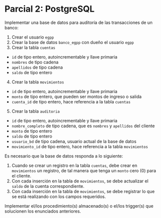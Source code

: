 # Parcial 2: PostgreSQL

Implementar una base de datos para auditoría de las transacciones de un banco:

1. Crear el usuario `egpp`
2. Crear la base de datos `banco_egpp` con dueño el usuario `egpp`
3. Crear la tabla `cuentas`
  - `id` de tipo entero, autoincrementable y llave primaria
  - `nombres` de tipo cadena
  - `apellidos` de tipo cadena
  - `saldo` de tipo entero
4. Crear la tabla `movimientos`
  - `id` de tipo entero, autoincrementable y llave primaria
  - `monto` de tipo entero, que pueden ser montos de ingreso o salida
  - `cuenta_id` de tipo entero, hace referencia a la tabla `cuentas`
5. Crear la tabla `auditoria`
  - `id` de tipo entero, autoincrementable y llave primaria
  - `nombre_completo` de tipo cadena, que es `nombres` y `apellidos` del cliente
  - `monto` de tipo entero
  - `saldo` de tipo entero  
  - `usuario_bd` de tipo cadena, usuario actual de la base de datos
  - `movimiento_id` de tipo entero, hace referencia a la tabla `movimientos`

Es necesario que la base de datos responda a lo siguiente:

1. Cuando se crear un registro en la tabla `cuentas`, debe crear en `movimientos` un registro, de tal manera que tenga un `monto` cero (0) para el cliente.
2. Con cada inserción en la tabla de `movimientos`, se debe actualizar el `saldo` de la cuenta correspondiente.
3. Con cada inserción en la tabla de `movimientos`, se debe registrar lo que se está realizando con los campos requeridos.

Implementar el/los procedimiento(s) almacenado(s) o el/los trigger(s) que solucionen los enunciados anteriores.
